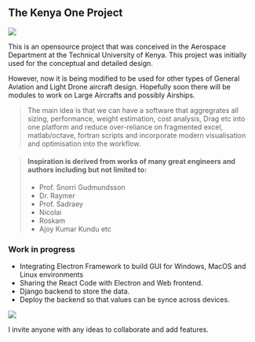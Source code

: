 ## The Kenya One Project

![](https://d2t1xqejof9utc.cloudfront.net/screenshots/pics/142095da28472cc6409d4e2ec85673cc/large.jpg)

This is an opensource project that was conceived in the Aerospace Department at the Technical University of Kenya. This project was initially used for the conceptual and detailed design.

However, now it is being modified to be used for other types of General Aviation and Light Drone aircraft design. Hopefully soon there will be modules to work on Large Aircrafts and possibly Airships.

> The main idea is that we can have a software that aggregrates all sizing, performance, weight estimation, cost analysis, Drag etc into one platform and reduce over-reliance on fragmented excel, matlab/octave, fortran scripts and incorporate modern visualisation and optimisation into the workflow.

> #### Inspiration is derived from works of many great engineers and authors including but not limited to:
>
> - Prof. Snorri Gudmundsson
> - Dr. Raymer
> - Prof. Sadraey
> - Nicolai
> - Roskam
> - Ajoy Kumar Kundu etc

### Work in progress

- Integrating Electron Framework to build GUI for Windows, MacOS and Linux environments
- Sharing the React Code with Electron and Web frontend.
- Django backend to store the data.
- Deploy the backend so that values can be synce across devices.

![](https://d2t1xqejof9utc.cloudfront.net/screenshots/pics/1174968238e8013b5b9812abe713d06b/large.jpg)

I invite anyone with any ideas to collaborate and add features.

